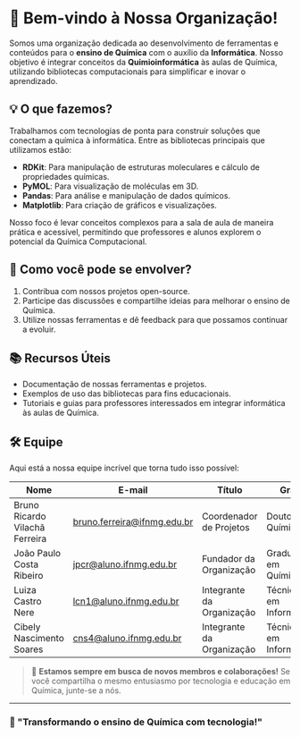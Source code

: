# 👋 Bem-vindo à Nossa Organização!  

Somos uma organização dedicada ao desenvolvimento de ferramentas e conteúdos para o **ensino de Química** com o auxílio da **Informática**. Nosso objetivo é integrar conceitos da **Quimioinformática** às aulas de Química, utilizando bibliotecas computacionais para simplificar e inovar o aprendizado.

## 💡 O que fazemos?  
Trabalhamos com tecnologias de ponta para construir soluções que conectam a química à informática. Entre as bibliotecas principais que utilizamos estão:  
- **RDKit**: Para manipulação de estruturas moleculares e cálculo de propriedades químicas.  
- **PyMOL**: Para visualização de moléculas em 3D.  
- **Pandas**: Para análise e manipulação de dados químicos.  
- **Matplotlib**: Para criação de gráficos e visualizações.  

Nosso foco é levar conceitos complexos para a sala de aula de maneira prática e acessível, permitindo que professores e alunos explorem o potencial da Química Computacional.

## 🌟 Como você pode se envolver?  
1. Contribua com nossos projetos open-source.  
2. Participe das discussões e compartilhe ideias para melhorar o ensino de Química.  
3. Utilize nossas ferramentas e dê feedback para que possamos continuar a evoluir.  

## 📚 Recursos Úteis  
- Documentação de nossas ferramentas e projetos.  
- Exemplos de uso das bibliotecas para fins educacionais.  
- Tutoriais e guias para professores interessados em integrar informática às aulas de Química.  

## 🛠 Equipe  
Aqui está a nossa equipe incrível que torna tudo isso possível:  

| Nome                | E-mail                     | Título                          | Grau             |
|---------------------|----------------------------|----------------------------------|------------------|
|Bruno Ricardo Vilachã Ferreira     | bruno.ferreira@ifnmg.edu.br           | Coordenador de Projetos       | Doutor em Química|
| João Paulo Costa Ribeiro    | jpcr@aluno.ifnmg.edu.br         | Fundador da Organização                     | Graduando em Química|
| Luiza Castro Nere   | lcn1@aluno.ifnmg.edu.br         | Integrante da Organização         | Técnica em Informática|
| Cibely Nascimento Soares     | cns4@aluno.ifnmg.edu.br             | Integrante da Organização| Técnica em Informática|

> 🌟 **Estamos sempre em busca de novos membros e colaborações!** Se você compartilha o mesmo entusiasmo por tecnologia e educação em Química, junte-se a nós.  

---

### 🚀 "Transformando o ensino de Química com tecnologia!"
